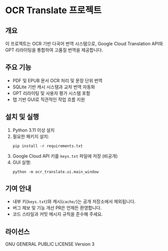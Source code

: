 
# OCR Translate 프로젝트

## 개요
이 프로젝트는 OCR 기반 다국어 번역 시스템으로, Google Cloud Translation API와 GPT 리라이팅을 통합하여 고품질 번역을 제공합니다.

## 주요 기능
- PDF 및 EPUB 문서 OCR 처리 및 문장 단위 번역
- SQLite 기반 캐시 시스템과 교차 번역 자동화
- GPT 리라이팅 및 사용자 평가 시스템 포함
- 탭 기반 GUI로 직관적인 작업 흐름 지원

## 설치 및 실행
1. Python 3.11 이상 설치
2. 필요한 패키지 설치:
   ```
   pip install -r requirements.txt
   ```
3. Google Cloud API 키를 `keys.txt` 파일에 저장 (비공개)
4. GUI 실행:
   ```
   python -m ocr_translate.ui.main_window
   ```

## 기여 안내
- 내부 키(`keys.txt`)와 캐시(`cache/`)는 공개 저장소에서 제외됩니다.
- 버그 제보 및 기능 개선 PR은 언제든 환영합니다.
- 코드 스타일과 커밋 메시지 규칙을 준수해 주세요.

## 라이선스
GNU GENERAL PUBLIC LICENSE Version 3
